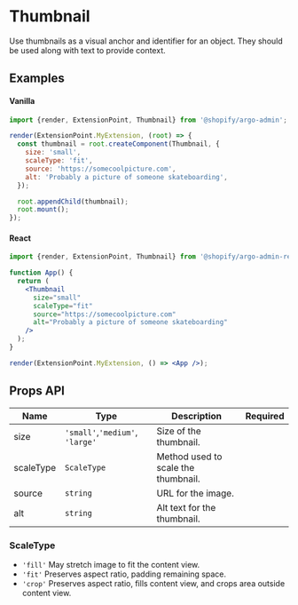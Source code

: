 # Thumbnail

Use thumbnails as a visual anchor and identifier for an object. They should be used along with text to provide context.

## Examples

#### Vanilla

```js
import {render, ExtensionPoint, Thumbnail} from '@shopify/argo-admin';

render(ExtensionPoint.MyExtension, (root) => {
  const thumbnail = root.createComponent(Thumbnail, {
    size: 'small',
    scaleType: 'fit',
    source: 'https://somecoolpicture.com',
    alt: 'Probably a picture of someone skateboarding',
  });

  root.appendChild(thumbnail);
  root.mount();
});
```

#### React

```jsx
import {render, ExtensionPoint, Thumbnail} from '@shopify/argo-admin-react';

function App() {
  return (
    <Thumbnail
      size="small"
      scaleType="fit"
      source="https://somecoolpicture.com"
      alt="Probably a picture of someone skateboarding"
    />
  );
}

render(ExtensionPoint.MyExtension, () => <App />);
```

## Props API

| Name      | Type                            | Description                         | Required |
| --------- | ------------------------------- | ----------------------------------- | -------- |
| size      | `'small'`,`'medium'`, `'large'` | Size of the thumbnail.              |          |
| scaleType | `ScaleType`                     | Method used to scale the thumbnail. |          |
| source    | `string`                        | URL for the image.                  |          |
| alt       | `string`                        | Alt text for the thumbnail.         |          |

### ScaleType

- `'fill'` May stretch image to fit the content view.
- `'fit'` Preserves aspect ratio, padding remaining space.
- `'crop'` Preserves aspect ratio, fills content view, and crops area outside content view.
